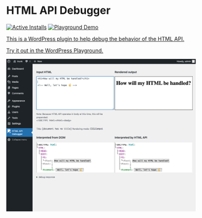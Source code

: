 # HTML API Debugger

[![Active Installs](https://img.shields.io/wordpress/plugin/installs/html-api-debugger?style=for-the-badge&logo=wordpress&logoColor=%23fff&logoSize=auto&labelColor=%233858e9&color=%231a1919)](https://wordpress.org/plugins/html-api-debugger/) [![Playground Demo](https://img.shields.io/wordpress/plugin/v/html-api-debugger?style=for-the-badge&logo=wordpress&logoColor=%23fff&logoSize=auto&label=Playground%20Demo&labelColor=%233858e9&color=%233858e9)](https://playground.wordpress.net/?blueprint-url=https%3A%2F%2Fraw.githubusercontent.com%2Fsirreal%2Fhtml-api-debugger%2Fmain%2Fassets%2Fblueprints%2Fblueprint.json)

[This is a WordPress plugin to help debug the behavior of the HTML API.](https://wordpress.org/plugins/html-api-debugger/)

[Try it out in the WordPress Playground.](https://playground.wordpress.net/?blueprint-url=https%3A%2F%2Fraw.githubusercontent.com%2Fsirreal%2Fhtml-api-debugger%2Fmain%2Fassets%2Fblueprints%2Fblueprint.json)

![screenshot](./assets/screenshot-1.png)
